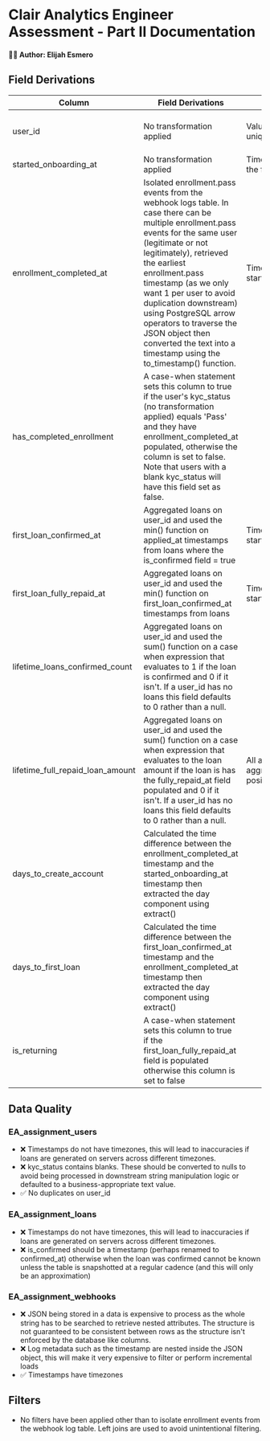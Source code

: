 # Clair Analytics Engineer Assessment - Part II Documentation
#### 👨‍💻 Author: Elijah Esmero

## Field Derivations

| Column                           | Field Derivations                                                                                                                                                                                                                                                                                                                                                                                                             | Assumptions                               | Tests               |
|----------------------------------|-------------------------------------------------------------------------------------------------------------------------------------------------------------------------------------------------------------------------------------------------------------------------------------------------------------------------------------------------------------------------------------------------------------------------------|-------------------------------------------|---------------------|
| user_id                          | No transformation applied                                                                                                                                                                                                                                                                                                                                                                                                     | Values are universally unique IDs         | Unique and not null |
| started_onboarding_at            | No transformation applied                                                                                                                                                                                                                                                                                                                                                                                                     | Timestamps are not in the future          | Not null            |
| enrollment_completed_at          | Isolated enrollment.pass events from the webhook logs table. In case there can be multiple enrollment.pass events for the same user (legitimate or not legitimately), retrieved the earliest enrollment.pass timestamp (as we only want 1 per user to  avoid duplication downstream) using PostgreSQL arrow operators to traverse the JSON object then converted the text into a timestamp using the to_timestamp() function. | Timestamp is after started_onboarding_at  |                     |
| has_completed_enrollment         | A case-when statement sets this column to true if the user's kyc_status (no transformation applied) equals 'Pass' and they have enrollment_completed_at populated, otherwise the column is set to false. Note that users with a blank kyc_status will have this field set as false.                                                                                                                                           |                                           |                     |
| first_loan_confirmed_at          | Aggregated loans on user_id and used the min() function on applied_at timestamps from loans  where the is_confirmed field = true                                                                                                                                                                                                                                                                                              | Timestamp is after started_onboarding_at  |                     |
| first_loan_fully_repaid_at       | Aggregated loans on user_id and used the min() function on first_loan_confirmed_at timestamps from loans                                                                                                                                                                                                                                                                                                                      | Timestamp is after started_onboarding_at  |                     |
| lifetime_loans_confirmed_count   | Aggregated loans on user_id and used the sum() function on a case when expression that evaluates to 1 if the loan is confirmed and 0 if it isn't. If a user_id has no loans this field defaults to 0 rather than a null.                                                                                                                                                                                                      |                                           |                     |
| lifetime_full_repaid_loan_amount | Aggregated loans on user_id and used the sum() function on a case when expression that evaluates to the loan amount if the loan is has the fully_repaid_at field populated and 0 if it isn't. If a user_id has no loans this field defaults to 0 rather than a null.                                                                                                                                                          | All amounts being aggregated are positive |                     |
| days_to_create_account           | Calculated the time difference between the enrollment_completed_at timestamp and the started_onboarding_at timestamp then extracted the day component using extract()                                                                                                                                                                                                                                                         |                                           |                     |
| days_to_first_loan               | Calculated the time difference between the first_loan_confirmed_at timestamp and the enrollment_completed_at timestamp then extracted the day component using extract()                                                                                                                                                                                                                                                       |                                           |                     |
| is_returning                     | A case-when statement sets this column to true if the first_loan_fully_repaid_at field is populated otherwise this column is set to false                                                                                                                                                                                                                                                                                     |                                           |                     |

## Data Quality

### EA_assignment_users
- ❌ Timestamps do not have timezones, this will lead to inaccuracies if loans are generated on servers across different timezones.
- ❌ kyc_status contains blanks. These should be converted to nulls to avoid being processed in downstream string manipulation logic or defaulted to a business-appropriate text value.
- ✅ No duplicates on user_id

### EA_assignment_loans
- ❌ Timestamps do not have timezones, this will lead to inaccuracies if loans are generated on servers across different timezones.
- ❌ is_confirmed should be a timestamp (perhaps renamed to confirmed_at) otherwise when the loan was confirmed cannot be known unless the table is snapshotted at a regular cadence (and this will only be an approximation)

### EA_assignment_webhooks
- ❌ JSON being stored in a data is expensive to process as the whole string has to be searched to retrieve nested attributes. The structure is not guaranteed to be consistent between rows as the structure isn't enforced by the database like columns.
- ❌ Log metadata such as the timestamp are nested inside the JSON object, this will make it very expensive to filter or perform incremental loads
- ✅ Timestamps have timezones

## Filters

- No filters have been applied other than to isolate enrollment events from the webhook log table. Left joins are used to avoid unintentional filtering.